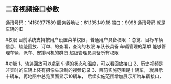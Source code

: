 ## 二商视频接口参数
通讯号码：14150377589
服务器地址：61.135.149.18
端口：9998
通讯号码 就是车辆的ID


#权限
目前系统支持按用户设置菜单权限，普通用户具备权限 ：总览、目标车辆信息、轨迹回放、订单、的查看，查询的权限
车队长具备 车辆管理的菜单 能够管理车辆、派车、安排司机的群贤
超级管理员具备所有权限

#功能
1、轨迹回放可以拿到车辆的状态和温度，可以看回放接口
2、历史视频是非实时的车辆上装有摄像头录制的视频记录
3、目前实施范围是十辆车， 就展示十辆车，再地图中总览页面显示10辆车， 后续实施范围增加展示所哟车辆接口，
